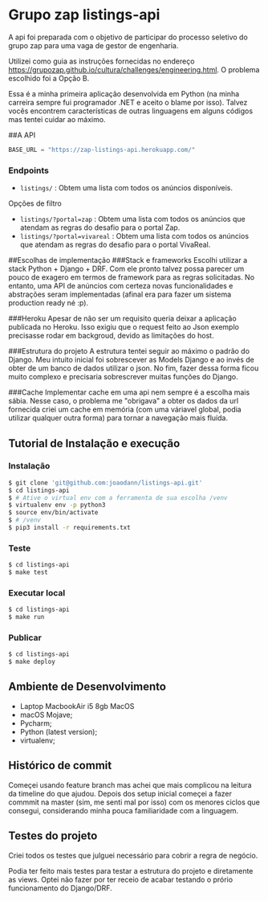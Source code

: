 # Grupo zap listings-api

A api foi preparada com o objetivo de participar do processo seletivo do grupo zap para 
uma vaga de gestor de engenharia.


Utilizei como guia as instruções fornecidas no endereço 
https://grupozap.github.io/cultura/challenges/engineering.html.
O problema escolhido foi a Opção B. 

Essa é a minha primeira aplicação desenvolvida em Python 
(na minha carreira sempre fui programador .NET e aceito o blame por isso). 
Talvez vocês encontrem características de outras linguagens em alguns códigos mas tentei 
cuidar ao máximo.


##A API
```python
BASE_URL = "https://zap-listings-api.herokuapp.com/"
```

### Endpoints
* `listings/` : Obtem uma lista com todos os anúncios disponíveis.

Opções de filtro
* `listings/?portal=zap` : Obtem uma lista com todos os anúncios que atendam as regras do 
desafio para o portal Zap.
* `listings/?portal=vivareal` : Obtem uma lista com todos os anúncios que atendam as regras 
do desafio para o portal VivaReal.

##Escolhas de implementação
###Stack e frameworks
Escolhi utilizar a stack Python + Django + DRF. 
Com ele pronto talvez possa parecer um pouco de exagero em termos de framework para as 
regras solicitadas. 
No entanto, uma API de anúncios com certeza novas funcionalidades e abstrações seram 
implementadas (afinal era para fazer um sistema production ready né :p).

###Heroku
Apesar de não ser um requisito queria deixar a aplicação publicada no Heroku. 
Isso exigiu que o request feito ao Json exemplo precisasse rodar em backgroud, 
devido as limitações do host.

###Estrutura do projeto
A estrutura tentei seguir ao máximo o padrão do Django. 
Meu intuito inicial foi sobrescever as Models Django e ao invés de obter de um banco de dados 
utilizar o json.
No fim, fazer dessa forma ficou muito complexo e precisaria sobrescrever muitas funções do Django.


###Cache
Implementar cache em uma api nem sempre é a escolha mais sábia. 
Nesse caso, o problema me "obrigava" a obter os dados da url fornecida 
criei um cache em memória (com uma váriavel global, podia utilizar qualquer outra forma) para
tornar a navegação mais fluída.


## Tutorial de Instalação e execução
### Instalação

```bash
$ git clone 'git@github.com:joaodann/listings-api.git'
$ cd listings-api
$ # Ative o virtual env com a ferramenta de sua escolha /venv
$ virtualenv env -p python3
$ source env/bin/activate
$ # /venv
$ pip3 install -r requirements.txt
```

### Teste

```bash
$ cd listings-api
$ make test
```

### Executar local

```bash
$ cd listings-api
$ make run
```

### Publicar

```bash
$ cd listings-api
$ make deploy
```

## Ambiente de Desenvolvimento

* Laptop MacbookAir i5 8gb MacOS
* macOS Mojave;
* Pycharm;
* Python (latest version);
* virtualenv;


## Histórico de commit
Começei usando feature branch mas achei que mais complicou na leitura da timeline do que ajudou.
Depois dos setup inicial começei a fazer commmit na master (sim, me senti mal por isso) com
os menores ciclos que consegui, considerando minha pouca familiaridade com a linguagem.

## Testes do projeto
Criei todos os testes que julguei necessário para cobrir a regra de negócio.

Podia ter feito mais testes para testar a estrutura do projeto e diretamente as views.
Optei não fazer por ter receio de acabar testando o prório funcionamento do Django/DRF.


